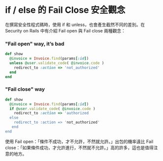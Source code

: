 # if / else 的 Fail Close 安全觀念


在撰寫安全性程式碼時，使用 if 和 unless，也會產生截然不同的差別。在 Security on Rails 中有介紹 Fail open 與 Fail close 兩種觀念：

### "Fail open" way, it’s bad

``` ruby
def show
  @invoice = Invoice.find(params[:id])
  unless @user.validate_code( @invoice.code )
    redirect_to :action => 'not_authorized'
  end
end
```

### "Fail close" way

``` ruby
def show
  @invoice = Invoice.find(params[:id])
  if @user.validate_code( @invoice.code )
    redirect_to :action => 'authorized
  else
    redirect_to :action => 'not_authorized'
   end
end
```

使用 Fail open：「條件不成功，才不允許，不然就允許。」出包的機率遠比 Fail close：「如果條件成功，才允許進行，不然就不允許。」高的許多，這也是值得注意的地方。

